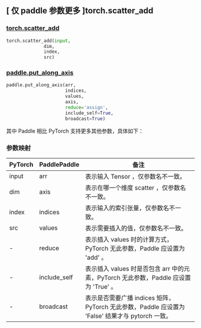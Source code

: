 ## [ 仅 paddle 参数更多 ]torch.scatter_add

### [torch.scatter_add](https://pytorch.org/docs/stable/generated/torch.scatter_add.html#torch.scatter_add)

```python
torch.scatter_add(input,
              dim,
              index,
              src)
```

### [paddle.put_along_axis](https://www.paddlepaddle.org.cn/documentation/docs/zh/develop/api/paddle/put_along_axis_cn.html)

```python
paddle.put_along_axis(arr,
                      indices,
                      values,
                      axis,
                      reduce='assign',
                      include_self=True,
                      broadcast=True)
```

其中 Paddle 相比 PyTorch 支持更多其他参数，具体如下：

### 参数映射
| PyTorch       | PaddlePaddle | 备注                                                   |
| ------------- | ------------ | ------------------------------------------------------ |
| input        | arr         | 表示输入 Tensor ，仅参数名不一致。                                     |
| dim          | axis        | 表示在哪一个维度 scatter ，仅参数名不一致。                             |
| index        | indices     | 表示输入的索引张量，仅参数名不一致。                                    |
| src          | values      | 表示需要插入的值，仅参数名不一致。                                      |
| -            | reduce      | 表示插入 values 时的计算方式，PyTorch 无此参数，Paddle 应设置为 'add' 。 |
| -            | include_self | 表示插入 values 时是否包含 arr 中的元素，PyTorch 无此参数，Paddle 应设置为 'True' 。 |
| -            | broadcast   | 表示是否需要广播 indices 矩阵，PyTorch 无此参数，Paddle 应设置为 'False' 结果才与 pytorch 一致。 |
